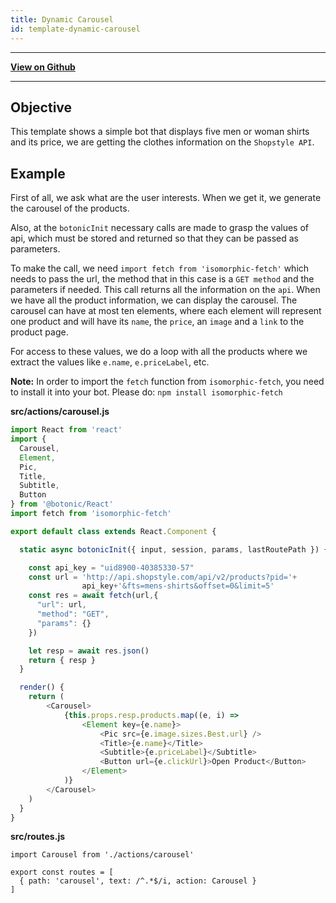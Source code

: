 ```yaml
---
title: Dynamic Carousel
id: template-dynamic-carousel
---
```


---

[**View on Github**](https://github.com/hubtype/botonic/tree/master/packages/botonic-cli/templates/dynamic-carousel)

---

## Objective

This template shows a simple bot that displays five men or woman shirts and its price, we are getting the clothes information on the `Shopstyle API`.

## Example 
First of all, we ask what are the user interests. When we get it, we generate the carousel of the products.

Also, at the `botonicInit` necessary calls are made to grasp the values of api, which must be stored and returned so that they can be passed as parameters. 

To make the call, we need `import fetch from 'isomorphic-fetch'` which needs to pass the url, the method that in this case is a `GET method` and the parameters if needed. This call returns all the information on the `api`.
When we have all the product information, we can display the carousel.
The carousel can have at most ten elements, where each element will represent one product and will have its `name`, the `price`, an `image` and a `link` to the product page.

For access to these values, we do a loop with all the products where we extract the values like `e.name`, `e.priceLabel`, etc.


**Note:** In order to import the `fetch` function from `isomorphic-fetch`, you need to install it into your bot. Please do: `npm install isomorphic-fetch`

**src/actions/carousel.js**

```javascript
import React from 'react'
import { 
  Carousel,
  Element,
  Pic,
  Title,
  Subtitle,
  Button
} from '@botonic/React'
import fetch from 'isomorphic-fetch'

export default class extends React.Component {

  static async botonicInit({ input, session, params, lastRoutePath }) {

    const api_key = "uid8900-40385330-57"
    const url = 'http://api.shopstyle.com/api/v2/products?pid='+
    			api_key+'&fts=mens-shirts&offset=0&limit=5'
    const res = await fetch(url,{
      "url": url,
      "method": "GET",
      "params": {}
    })

    let resp = await res.json()
    return { resp }
  }

  render() {
    return (
        <Carousel>
            {this.props.resp.products.map((e, i) => 
                <Element key={e.name}>
                    <Pic src={e.image.sizes.Best.url} />
                    <Title>{e.name}</Title>
                    <Subtitle>{e.priceLabel}</Subtitle>
                    <Button url={e.clickUrl}>Open Product</Button>
                </Element>
            )}
        </Carousel>
    )
  }
}
```

**src/routes.js**

```
import Carousel from './actions/carousel'

export const routes = [
  { path: 'carousel', text: /^.*$/i, action: Carousel }
]

```

